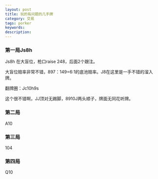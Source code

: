 ```yaml
---
layout: post
title: 玩的有问题的几手牌
category: 交易
tags: porker
keywords: 
description: 
---
```


### 第一局Js8h

Js8h
在大盲位，枪口raise 248，后面2个跟注。

大盲位赔率非常不错，897：149=6:1的底池赔率。J8在这里是一手不错的溜入牌。

翻牌圈：Jc10h9s

这个很不错啊，JJ顶对无踢脚，8910J两头顺子，牌面无同花听牌。



<p>

<a class="fancybox-buttons" data-fancybox-group="button" href="http://7xtttt.com1.z0.glb.clouddn.com/2016-05-21-Problem-Play-T1564751891.png"><img src="http://7xtttt.com1.z0.glb.clouddn.com/porkerbg.jpg" alt="" hidden/></a>

<a class="fancybox-buttons" data-fancybox-group="button" href="http://7xtttt.com1.z0.glb.clouddn.com/2016-05-21-Problem-Play-T1564751891-2.png"></a>

<a class="fancybox-buttons" data-fancybox-group="button" href="http://7xtttt.com1.z0.glb.clouddn.com/2016-05-21-Problem-Play-T1564751891-3.png"></a>

<a class="fancybox-buttons" data-fancybox-group="button" href="http://7xtttt.com1.z0.glb.clouddn.com/2016-05-21-Problem-Play-T1564751891-4.png"></a>

</p>


### 第二局

A10

<p>

<a class="fancybox-buttons" data-fancybox-group="button" href="http://7xtttt.com1.z0.glb.clouddn.com/2016-05-21-Problem-Play-T1564751891-A10.png"><img src="http://7xtttt.com1.z0.glb.clouddn.com/porkerbg.jpg" alt="" hidden/></a>

<a class="fancybox-buttons" data-fancybox-group="button" href="http://7xtttt.com1.z0.glb.clouddn.com/2016-05-21-Problem-Play-T1564751891-A10-2.png"></a>

<a class="fancybox-buttons" data-fancybox-group="button" href="http://7xtttt.com1.z0.glb.clouddn.com/2016-05-21-Problem-Play-T1564751891-A10-3.png"></a>

<a class="fancybox-buttons" data-fancybox-group="button" href="http://7xtttt.com1.z0.glb.clouddn.com/2016-05-21-Problem-Play-T1564751891-A10-4.png"></a>

</p>



### 第三局

104

<p>

<a class="fancybox-buttons" data-fancybox-group="button" href="http://7xtttt.com1.z0.glb.clouddn.com/2016-05-21-Problem-Play-T1564751891-104.png"><img src="http://7xtttt.com1.z0.glb.clouddn.com/porkerbg.jpg" alt="" hidden/></a>

<a class="fancybox-buttons" data-fancybox-group="button" href="http://7xtttt.com1.z0.glb.clouddn.com/2016-05-21-Problem-Play-T1564751891-104.png"></a>

<a class="fancybox-buttons" data-fancybox-group="button" href="http://7xtttt.com1.z0.glb.clouddn.com/2016-05-21-Problem-Play-T1564751891-104.png"></a>

</p>


### 第四局

Q10

<p>

<a class="fancybox-buttons" data-fancybox-group="button" href="http://7xtttt.com1.z0.glb.clouddn.com/2016-05-21-Problem-Play-T1564751891-Q10.png"><img src="http://7xtttt.com1.z0.glb.clouddn.com/porkerbg.jpg" alt="" hidden/></a>

<a class="fancybox-buttons" data-fancybox-group="button" href="http://7xtttt.com1.z0.glb.clouddn.com/2016-05-21-Problem-Play-T1564751891-Q10-2.png"></a>

</p>
